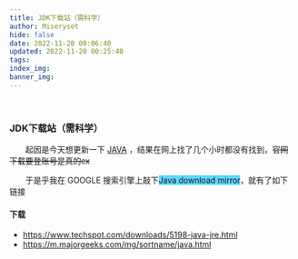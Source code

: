 ```yaml
---
title: JDK下载站（需科学）
author: Miseryset
hide: false
date: 2022-11-20 00:06:40
updated: 2022-11-20 00:25:40
tags:
index_img:
banner_img:
---
```

&emsp;&emsp;
### JDK下载站（需科学）

&emsp;&emsp;起因是今天想更新一下 [JAVA](https://www.oracle.com/java/) ，结果在网上找了几个小时都没有找到，~~官网下载要登账号是真的ex~~
<!-- more -->
&emsp;&emsp;于是乎我在 GOOGLE 搜索引擎上敲下<span style='background-color:#5dd6ff;'>Java download mirror</span>，就有了如下链接

#### 下载

- <https://www.techspot.com/downloads/5198-java-jre.html>
- <https://m.majorgeeks.com/mg/sortname/java.html>
